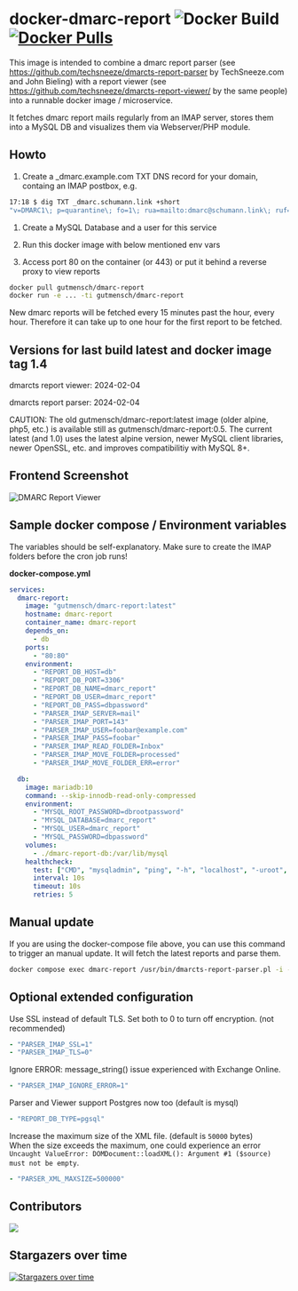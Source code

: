 # docker-dmarc-report ![Docker Build](https://github.com/gutmensch/docker-dmarc-report/actions/workflows/docker-image.yml/badge.svg) [![Docker Pulls](https://img.shields.io/docker/pulls/gutmensch/dmarc-report.svg)](https://registry.hub.docker.com/u/gutmensch/dmarc-report/)

This image is intended to combine a dmarc report parser (see https://github.com/techsneeze/dmarcts-report-parser by TechSneeze.com and John Bieling) with a report viewer (see https://github.com/techsneeze/dmarcts-report-viewer/ by the same people) into a runnable docker image / microservice.

It fetches dmarc report mails regularly from an IMAP server, stores them into a MySQL DB and visualizes them via Webserver/PHP module.

## Howto

1. Create a \_dmarc.example.com TXT DNS record for your domain, containg an IMAP postbox, e.g.

```bash
17:18 $ dig TXT _dmarc.schumann.link +short
"v=DMARC1\; p=quarantine\; fo=1\; rua=mailto:dmarc@schumann.link\; ruf=mailto:dmarc@schumann.link\; adkim=s\; aspf=s\;"
```

1. Create a MySQL Database and a user for this service

1. Run this docker image with below mentioned env vars

1. Access port 80 on the container (or 443) or put it behind a reverse proxy to view reports

```bash
docker pull gutmensch/dmarc-report
docker run -e ... -ti gutmensch/dmarc-report
```

New dmarc reports will be fetched every 15 minutes past the hour, every hour. Therefore it can take up to one hour for the first report to be fetched.

## Versions for last build latest and docker image tag 1.4

dmarcts report viewer: 2024-02-04

dmarcts report parser: 2024-02-04

CAUTION: The old gutmensch/dmarc-report:latest image (older alpine, php5, etc.) is available still as gutmensch/dmarc-report:0.5. The current latest (and 1.0) uses the latest alpine version, newer MySQL client libraries, newer OpenSSL, etc. and improves compatibilitiy with MySQL 8+.

## Frontend Screenshot

![DMARC Report Viewer](https://github.com/gutmensch/docker-dmarc-report/blob/master/screenshot.png?raw=true)

## Sample docker compose / Environment variables

The variables should be self-explanatory. Make sure to create the IMAP folders before the cron job runs!

**docker-compose.yml**

```yaml
services:
  dmarc-report:
    image: "gutmensch/dmarc-report:latest"
    hostname: dmarc-report
    container_name: dmarc-report
    depends_on:
      - db
    ports:
      - "80:80"
    environment:
      - "REPORT_DB_HOST=db"
      - "REPORT_DB_PORT=3306"
      - "REPORT_DB_NAME=dmarc_report"
      - "REPORT_DB_USER=dmarc_report"
      - "REPORT_DB_PASS=dbpassword"
      - "PARSER_IMAP_SERVER=mail"
      - "PARSER_IMAP_PORT=143"
      - "PARSER_IMAP_USER=foobar@example.com"
      - "PARSER_IMAP_PASS=foobar"
      - "PARSER_IMAP_READ_FOLDER=Inbox"
      - "PARSER_IMAP_MOVE_FOLDER=processed"
      - "PARSER_IMAP_MOVE_FOLDER_ERR=error"

  db:
    image: mariadb:10
    command: --skip-innodb-read-only-compressed
    environment:
      - "MYSQL_ROOT_PASSWORD=dbrootpassword"
      - "MYSQL_DATABASE=dmarc_report"
      - "MYSQL_USER=dmarc_report"
      - "MYSQL_PASSWORD=dbpassword"
    volumes:
      - ./dmarc-report-db:/var/lib/mysql
    healthcheck:
      test: ["CMD", "mysqladmin", "ping", "-h", "localhost", "-uroot", "-pdbrootpassword"]
      interval: 10s
      timeout: 10s
      retries: 5
```

## Manual update

If you are using the docker-compose file above, you can use this command to trigger an manual update. It will fetch the latest reports and parse them.

```bash
docker compose exec dmarc-report /usr/bin/dmarcts-report-parser.pl -i -d -r=1
```


## Optional extended configuration

Use SSL instead of default TLS. Set both to 0 to turn off encryption. (not recommended)

```yaml
- "PARSER_IMAP_SSL=1"
- "PARSER_IMAP_TLS=0"
```

Ignore ERROR: message_string() issue experienced with Exchange Online.

```yaml
- "PARSER_IMAP_IGNORE_ERROR=1"
```

Parser and Viewer support Postgres now too (default is mysql)

```yaml
- "REPORT_DB_TYPE=pgsql"
```

Increase the maximum size of the XML file. (default is `50000` bytes)  
When the size exceeds the maximum, one could experience an error `Uncaught ValueError: DOMDocument::loadXML(): Argument #1 ($source) must not be empty`.

```yaml
- "PARSER_XML_MAXSIZE=500000"
```

## Contributors

<img src="./CONTRIBUTORS.svg">

## Stargazers over time

[![Stargazers over time](https://starchart.cc/gutmensch/docker-dmarc-report.svg)](https://starchart.cc/gutmensch/docker-dmarc-report)
